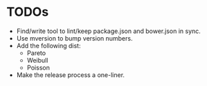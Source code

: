 TODOs
=====

* Find/write tool to lint/keep package.json and bower.json in sync.
* Use mversion to bump version numbers.
* Add the following dist:
  * Pareto
  * Weibull
  * Poisson
* Make the release process a one-liner.